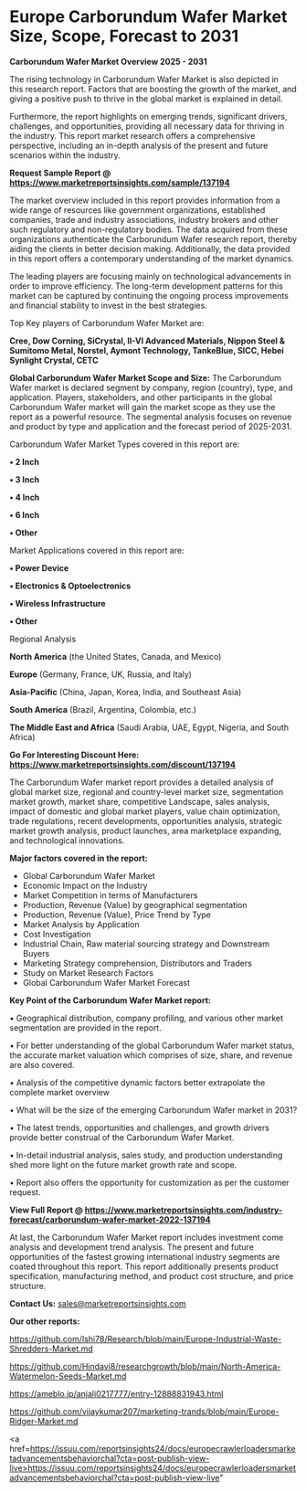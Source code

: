 # Europe Carborundum Wafer Market Size, Scope, Forecast to 2031

<Strong> Carborundum Wafer Market Overview 2025 - 2031</strong>

The rising technology in Carborundum Wafer Market is also depicted in this research report. Factors that are boosting the growth of the market, and giving a positive push to thrive in the global market is explained in detail.

Furthermore, the report highlights on emerging trends, significant drivers, challenges, and opportunities, providing all necessary data for thriving in the industry. This report market research offers a comprehensive perspective, including an in-depth analysis of the present and future scenarios within the industry.

<strong>Request Sample Report @ <a href=https://www.marketreportsinsights.com/sample/137194>https://www.marketreportsinsights.com/sample/137194</a></strong>

The market overview included in this report provides information from a wide range of resources like government organizations, established companies, trade and industry associations, industry brokers and other such regulatory and non-regulatory bodies. The data acquired from these organizations authenticate the Carborundum Wafer research report, thereby aiding the clients in better decision making. Additionally, the data provided in this report offers a contemporary understanding of the market dynamics.

The leading players are focusing mainly on technological advancements in order to improve efficiency. The long-term development patterns for this market can be captured by continuing the ongoing process improvements and financial stability to invest in the best strategies.

Top Key players of Carborundum Wafer Market are:

<strong>Cree, Dow Corning, SiCrystal, II-VI Advanced Materials, Nippon Steel & Sumitomo Metal, Norstel, Aymont Technology, TankeBlue, SICC, Hebei Synlight Crystal, CETC</strong>

<strong><b>Global Carborundum Wafer Market Scope and Size:</b></strong>
The Carborundum Wafer market is declared segment by company, region (country), type, and application. Players, stakeholders, and other participants in the global Carborundum Wafer market will gain the market scope as they use the report as a powerful resource. The segmental analysis focuses on revenue and product by type and application and the forecast period of 2025-2031.

Carborundum Wafer Market Types covered in this report are:

<strong>• 2 Inch

• 3 Inch

• 4 Inch

• 6 Inch

• Other</strong>

Market Applications covered in this report are:

<strong>• Power Device

• Electronics & Optoelectronics

• Wireless Infrastructure

• Other</strong> 

Regional Analysis

<strong>North America</strong> (the United States, Canada, and Mexico)

<strong>Europe</strong> (Germany, France, UK, Russia, and Italy)

<strong>Asia-Pacific</strong> (China, Japan, Korea, India, and Southeast Asia)

<strong>South America</strong> (Brazil, Argentina, Colombia, etc.)

<strong>The Middle East and Africa</strong> (Saudi Arabia, UAE, Egypt, Nigeria, and South Africa)

<strong>Go For Interesting Discount Here: <a href=https://www.marketreportsinsights.com/discount/137194>https://www.marketreportsinsights.com/discount/137194</a></strong>

The Carborundum Wafer market report provides a detailed analysis of global market size, regional and country-level market size, segmentation market growth, market share, competitive Landscape, sales analysis, impact of domestic and global market players, value chain optimization, trade regulations, recent developments, opportunities analysis, strategic market growth analysis, product launches, area marketplace expanding, and technological innovations.

<strong><b>Major factors covered in the report:</b></strong>
<ul>
  <li>Global Carborundum Wafer Market </li>
  <li>Economic Impact on the Industry</li>
  <li>Market Competition in terms of Manufacturers</li>
  <li>Production, Revenue (Value) by geographical segmentation</li>
  <li>Production, Revenue (Value), Price Trend by Type</li>
  <li>Market Analysis by Application</li>
  <li>Cost Investigation</li>
  <li>Industrial Chain, Raw material sourcing strategy and Downstream Buyers</li>
  <li>Marketing Strategy comprehension, Distributors and Traders</li>
  <li>Study on Market Research Factors</li>
  <li>Global Carborundum Wafer Market Forecast</li>
</ul>

<strong><b>Key Point of the Carborundum Wafer Market report:</b></strong>

• Geographical distribution, company profiling, and various other market segmentation are provided in the report.

• For better understanding of the global Carborundum Wafer market status, the accurate market valuation which comprises of size, share, and revenue are also covered.

• Analysis of the competitive dynamic factors better extrapolate the complete market overview

• What will be the size of the emerging Carborundum Wafer market in 2031?

• The latest trends, opportunities and challenges, and growth drivers provide better construal of the Carborundum Wafer Market.

• In-detail industrial analysis, sales study, and production understanding shed more light on the future market growth rate and scope.

• Report also offers the opportunity for customization as per the customer request.

<strong><b>View Full Report @ <a href=https://www.marketreportsinsights.com/industry-forecast/carborundum-wafer-market-2022-137194>https://www.marketreportsinsights.com/industry-forecast/carborundum-wafer-market-2022-137194</a></b></strong>


At last, the Carborundum Wafer Market report includes investment come analysis and development trend analysis. The present and future opportunities of the fastest growing international industry segments are coated throughout this report. This report additionally presents product specification, manufacturing method, and product cost structure, and price structure.

<strong>Contact Us:</strong>
sales@marketreportsinsights.com

<strong>Our other reports:</strong>

<a href=https://github.com/Ishi78/Research/blob/main/Europe-Industrial-Waste-Shredders-Market.md>https://github.com/Ishi78/Research/blob/main/Europe-Industrial-Waste-Shredders-Market.md</a>

<a href=https://github.com/Hindavi8/researchgrowth/blob/main/North-America-Watermelon-Seeds-Market.md>https://github.com/Hindavi8/researchgrowth/blob/main/North-America-Watermelon-Seeds-Market.md</a>

<a href=https://ameblo.jp/anjali0217777/entry-12888831943.html>https://ameblo.jp/anjali0217777/entry-12888831943.html</a>

<a href=https://github.com/vijaykumar207/marketing-trands/blob/main/Europe-Ridger-Market.md>https://github.com/vijaykumar207/marketing-trands/blob/main/Europe-Ridger-Market.md</a>

<a href=https://issuu.com/reportsinsights24/docs/europecrawlerloadersmarketadvancementsbehaviorchal?cta=post-publish-view-live>https://issuu.com/reportsinsights24/docs/europecrawlerloadersmarketadvancementsbehaviorchal?cta=post-publish-view-live</a>"
